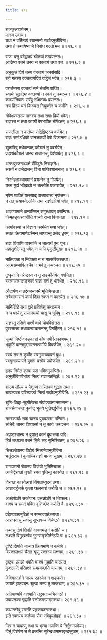 ```yaml
---
title: २१६

---
```

राजकृत्यवर्णनम्।  
मत्स्य उवाच।  
यथा न वर्तितव्यं स्यान्मनो राज्ञोऽनुजीविना।  
तथा ते कथयिष्यामि निबोध गदतो मम ॥ २१६.१ ॥  
  
राजा यत्तु वदेद्वाक्यं श्रोतव्यं तत्प्रयत्नतः।  
आक्षिप्य वचनं तस्य न वक्तव्यं तथा वचः ॥ २१६.२ ॥  
  
अनुकूलं प्रियं तस्य वक्तव्यं जनसंसदि।  
रहो गतस्य वक्तव्यमप्रियं यद्धितं भवेत् ॥ २१६.३ ॥  
  
परार्थमस्य वक्तव्यं समे चेतसि पार्थिव।  
स्वार्थः सुहृद्भिः वक्तव्यो न स्वयं तु कथञ्चन ॥ २१६.४ ॥  
कार्य्यातिपातः सर्वेषु रक्षितव्यः प्रयत्नतः।  
नच हिंस्यं धनं किञ्चत् नियुक्तेन च कर्मणि ॥ २१६.५ ॥  
  
नोपेक्ष्यस्तस्य मानश्च तथा राज्ञः प्रियो भवेत्।  
राज्ञश्च न तथा कार्य्यं वेषभाषित चेष्टितम् ॥ २१६.६ ॥  
  
राजलीला न कर्तव्या तद्विद्विष्टञ्च वर्जयेत्।  
राज्ञः समोऽधिको वानकार्य्यो वेषो विजानता॥ २१६.७ ॥  
  
द्युतादिषु तथैवान्यत् कौशलं तु प्रदर्शयेत्।  
प्रदर्श्यकौशलं चास्य राजानन्तु विशेषयेत् ॥ २१६.८ ॥  
  
अन्तःपुरजनाध्यक्षै र्वैरिदूतैः निराकृतैः।  
संसर्गं न व्रजेद्राजन् विना पार्थिवशासनात् ॥ २१६.९ ॥  
  
निस्नेहताञ्चावमानं प्रयत्नेन तु गोपयेत्।  
यच्च गुह्यं भवेद्राज्ञो न तल्लोके प्रकाशयेत् ॥ २१६.१० ॥  
  
नृपेण श्रावितं यत्स्याद् वाच्यावाच्यं नृपोत्तम!।  
न तत् संश्रावयेल्लोके तथा राज्ञोऽप्रियो भवेत् ॥ २१६.११ ॥  
  
आज्ञाप्यमाने वान्यस्मिन् समुत्थायत् वरान्वितः।  
किमहङ्करवाणीति वाच्यो राजा विजानता ॥ २१६.१२ ॥  
  
कार्यावस्थां च विज्ञाय कार्यमेव यथा भवेत्।  
सततं क्रियमाणेऽस्मिन् लाघवन्तु व्रजेद् ध्रुवम् ॥ २१६.१३ ॥  
  
राज्ञः प्रियाणि वाक्यानि न चात्यर्थं पुनः पुनः।  
महासुशीलस्तु भवेत् न चापि भृकुटीमुखः ॥ २१६.१४ ॥  
  
नातिवक्ता न निर्वक्ता न च मात्सरिकस्तथा।  
आत्मसम्भावितश्चैव न भवेत्तु कथञ्चन ॥ २१६.१५ ॥  
  
दुष्कृतानि नरेन्द्रस्य न तु सङ्कीर्तयेत् क्वचित्।  
वस्त्रमस्त्रमलङ्कारं राज्ञा दत्तं तु धारधेत् ॥ २१६.१६ ॥  
  
औदार्येण न तद्देयमन्यस्मै भूतिमिच्छता।  
तत्रैवात्मासनं कार्यं दिवा स्वप्नं न कारयेत् ॥ २१६.१७ ॥  
  
नानिर्दिष्टे तथा द्वारे प्रविशेत्तु कथञ्चन।  
न च पश्येत्तु राजानमयोग्यासु च भूमिषु ॥ २१६.१८ ॥  
  
राज्ञस्तु दक्षिणे पार्श्वे वामे चोपविशेत्तदा।  
पुरस्ताच्च तथापश्चादासनन्तु विगर्हितम् ॥ २१६.१९ ॥  
  
जृम्भां निष्ठीवनङ्कासं कोपं पर्यस्तिकाश्रयम्।  
भृकुटिं वान्तमुद्गारन्तत्समीपे विवर्जयेत् ॥ २६१.२० ॥  
  
स्वयं तत्र न कुर्वीत स्वगुणाख्यापनं बुधः।  
स्वगुणाख्यापने युक्ता परमेव प्रयोजयेत् ॥ २६१.२१ ॥  
  
हृदयं निर्मलं कृत्वा परां भक्तिमुपाश्रितैः।  
अनुजीविगणैर्भाव्यं नित्यं राज्ञामतन्द्रितैः ॥ २६१.२२ ॥  
  
शाठ्यं लौल्यं च पैशून्यं नास्तिक्यं क्षुद्रता तथा।  
चापल्यञ्च परित्याज्यं नित्यं राज्ञोऽनुजीविभिः ॥ २६१.२३ ॥  
  
श्रुति-विद्या-सुशीलैश्च संयोज्यात्मानमात्मना।  
राजसेवान्ततः कुर्याद् भूतये भूतिवर्द्धनीम् ॥ २६१.२४ ॥  
  
नमस्कार्याः सदा चास्य पुत्रवल्लभ मन्त्रिणः।  
सचिवैः चास्य विश्वासो न तु कार्यः कथञ्चन ॥ २६१.२५ ॥  
  
अपृष्टश्चास्य न ब्रूयात् कामं ब्रूयात्तथा यदि।  
हितं तथ्यञ्च वचनं हितैः सह सुनिश्चितम् ॥ २६१.२६ ॥  
  
चित्तञ्चैवास्य विज्ञेयं नित्यमेवानुजीविना।  
भर्त्तुराराधनं कुर्याच्चित्तज्ञो मानवः सुखम् ॥ २६१.२७ ॥  
  
रागापरागौ चैवास्य विज्ञेयौ भूतिमिच्छता।  
त्यजेद्विरक्तो नृपती रक्त वृत्तिन्तु कारयेत् ॥ २६१.२८ ॥  
  
विरक्तः कारयेन्नाशं विपक्षाभ्युदयं तथा।  
आशावर्द्धनकं कृत्वा फलनाशं करोति च ॥ २६१.२९ ॥  
  
अकोपोऽपि सकोपाभः प्रसन्नोऽपि च निष्फलः।  
वाक्यं च समदं वक्ति वृत्तिच्छेदं करोति वै ॥ २६१.३० ॥  
  
प्रदेशवाक्यमुदितो न सम्भावयतेऽन्यथा।  
आराधनासु सर्वासु सुप्तवच्च विचेष्टते ॥ २६१.३१ ॥  
  
कथासु दोषं क्षिपति वाक्यभङ्गं करोति च।  
लक्ष्यते विमुखश्चैव गुणसङ्कीर्तनेऽपि च ॥ २६१.३२ ॥  
  
दृष्टिं क्षिपति चान्यत्र क्रियमाणे च कर्मणि।  
विरक्तलक्षणं चैतत् श्रृणु रक्तस्य लक्षणम् ॥ २६१.३३ ॥  
  
दृष्ट्वा प्रसन्नो भवति वाक्यं गृह्णाति चादरात्।  
कुशलादि परिप्रश्नं सम्प्रयच्छति चासनम् ॥ २६१.३४ ॥  
  
विविक्तदर्शने चास्य रहस्येनं न शङ्कते।  
जायते हृष्टवदनः श्रुत्वा तस्य तु तत्कथाम् ॥ २६१.३५ ॥  
  
अप्रियाण्यपि वाक्यानि तदुक्तान्यभिनन्दते।  
उपायनञ्च गृह्णाति स्तोकमप्यादरात्तथा॥ २६१.३६ ॥  
  
कथान्तरेषु स्मरति प्रहृष्टवदनस्तथा।  
इति रक्तस्य कर्तव्या सेवा रविकुलोद्वह! ॥ २६१.३७ ॥  
  
मित्रं न चापत्सु तथा च भृत्या भजन्ति ये निर्गुणमप्रमेयम्।  
विभुं विशेषेण च ते व्रजन्ति सुरेन्द्रधामामरवृन्दजुष्टम् ॥ २६१.३८ ॥